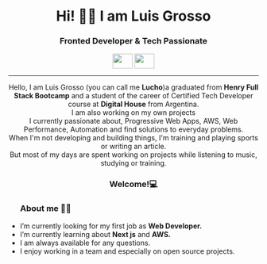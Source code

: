 <h1 align= "center"> Hi! 👋🏽 I am Luis Grosso </h1> 
<h3 align="center">Fronted Developer & Tech Passionate </h3>


<p align="center">
 <a href = "mailto: luisgrossol@hotmail..com"><img align="center" src="https://upload.wikimedia.org/wikipedia/commons/d/df/Microsoft_Office_Outlook_%282018%E2%80%93present%29.svg" height="30" width="40" /></a>
  <a href = "https://www.linkedin.com/in/luis-e-grosso/"><img align="center" src="https://www.vectorlogo.zone/logos/linkedin/linkedin-icon.svg" height="30" width="40" /></a>
</p>

<hr></hr>

<p align="center">Hello, I am Luis Grosso (you can call me <b>Lucho</b>)a graduated from <b>Henry Full Stack Bootcamp</b> and a student of the career of Certified Tech Developer course at <b>Digital House</b> from Argentina. <br>
I am also working on my own projects <br>
I currently passionate about, Progressive Web Apps, AWS, Web Performance, Automation and find solutions to everyday problems.<br>
When I'm not developing and building things, I'm training and playing sports or writing an article.<br>
But most of my days are spent working on projects while listening to music, studying or training.
<br> 
<b><h3 align="center">Welcome!💻</h3></b>
</p>


<ul><h3>  About me 👦🏽</h3>
 <li> I’m currently looking for my first job as <b>Web Developer.</b></li>
 <li>I’m currently learning about <b>Next js</b> and <b>AWS.</b></li>
 <li>I am always available for any questions.</li>
 <li> I enjoy working in a team and especially on open source projects.</li>





</ul>










<!--
**GrossoLuis/GrossoLuis** is a ✨ _special_ ✨ repository because its `README.md` (this file) appears on your GitHub profile.

Here are some ideas to get you started:

- 🔭 I’m currently working on ...
- 🌱 I’m currently learning ...
- 👯 I’m looking to collaborate on ...
- 🤔 I’m looking for help with ...
- 💬 Ask me about ...
- 📫 How to reach me: ...
- 😄 Pronouns: ...
- ⚡ Fun fact: ...
-->
